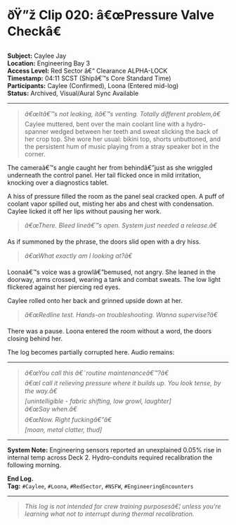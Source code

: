 
# ðŸ”ž Clip 020: â€œPressure Valve Checkâ€  
**Subject:** Caylee Jay  
**Location:** Engineering Bay 3  
**Access Level:** Red Sector â€“ Clearance ALPHA-LOCK  
**Timestamp:** 04:11 SCST (Shipâ€™s Core Standard Time)  
**Participants:** Caylee (Confirmed), Loona (Entered mid-log)  
**Status:** Archived, Visual/Aural Sync Available  

---

> *â€œItâ€™s not leaking, itâ€™s venting. Totally different problem,â€* Caylee muttered, bent over the main coolant line with a hydro-spanner wedged between her teeth and sweat slicking the back of her crop top. She wore her usual: bikini top, shorts unbuttoned, and the persistent hum of music playing from a stray speaker bot in the corner.

The cameraâ€™s angle caught her from behindâ€”just as she wriggled underneath the control panel. Her tail flicked once in mild irritation, knocking over a diagnostics tablet.

A hiss of pressure filled the room as the panel seal cracked open. A puff of coolant vapor spilled out, misting her abs and chest with condensation. Caylee licked it off her lips without pausing her work.

> *â€œThere. Bleed lineâ€™s open. System just needed a release.â€*

As if summoned by the phrase, the doors slid open with a dry hiss.

> *â€œWhat exactly am I looking at?â€*

Loonaâ€™s voice was a growlâ€”bemused, not angry. She leaned in the doorway, arms crossed, wearing a tank and combat sweats. The low light flickered against her piercing red eyes.

Caylee rolled onto her back and grinned upside down at her.

> *â€œRedline test. Hands-on troubleshooting. Wanna supervise?â€*

There was a pause. Loona entered the room without a word, the doors closing behind her.

The log becomes partially corrupted here. Audio remains:

---

> *â€œYou call this â€˜routine maintenanceâ€™?â€*  
> *â€œI call it relieving pressure where it builds up. You look tense, by the way.â€*  
> *[unintelligible - fabric shifting, low growl, laughter]*  
> *â€œSay when.â€*  
> *â€œNow. Right fuckingâ€”â€*  
> *[moan, metal clatter, thud]*

---

**System Note:** Engineering sensors reported an unexplained 0.05% rise in internal temp across Deck 2. Hydro-conduits required recalibration the following morning.

**End Log.**  
**Tag:** `#Caylee`, `#Loona`, `#RedSector`, `#NSFW`, `#EngineeringEncounters`

---

> *This log is not intended for crew training purposesâ€¦ unless you're learning what not to interrupt during thermal recalibration.*
